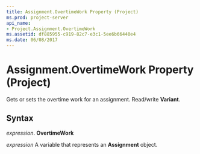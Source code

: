 ```yaml
---
title: Assignment.OvertimeWork Property (Project)
ms.prod: project-server
api_name:
- Project.Assignment.OvertimeWork
ms.assetid: df885955-c919-82c7-e3c1-5ee6b66440e4
ms.date: 06/08/2017
---
```



# Assignment.OvertimeWork Property (Project)

Gets or sets the overtime work for an assignment. Read/write  **Variant**.


## Syntax

 _expression_. **OvertimeWork**

 _expression_ A variable that represents an **Assignment** object.


